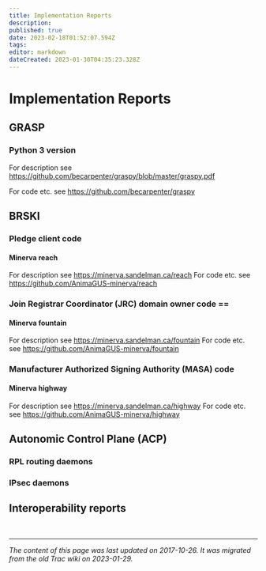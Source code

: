 ```yaml
---
title: Implementation Reports
description: 
published: true
date: 2023-02-18T01:52:07.594Z
tags: 
editor: markdown
dateCreated: 2023-01-30T04:35:23.328Z
---
```



# Implementation Reports 
## GRASP
### Python 3 version
For description see https://github.com/becarpenter/graspy/blob/master/graspy.pdf

For code etc. see https://github.com/becarpenter/graspy

## BRSKI
### Pledge client code
#### Minerva reach
For description see https://minerva.sandelman.ca/reach For code etc. see https://github.com/AnimaGUS-minerva/reach

### Join Registrar Coordinator (JRC) domain owner code ==
#### Minerva fountain
For description see https://minerva.sandelman.ca/fountain For code etc. see https://github.com/AnimaGUS-minerva/fountain

### Manufacturer Authorized Signing Authority (MASA) code
#### Minerva highway
For description see https://minerva.sandelman.ca/highway For code etc. see https://github.com/AnimaGUS-minerva/highway

## Autonomic Control Plane (ACP)
### RPL routing daemons
### IPsec daemons
## Interoperability reports
&nbsp;
&nbsp;
&nbsp;

---

*The content of this page was last updated on 2017-10-26. It was migrated from the old Trac wiki on 2023-01-29.*